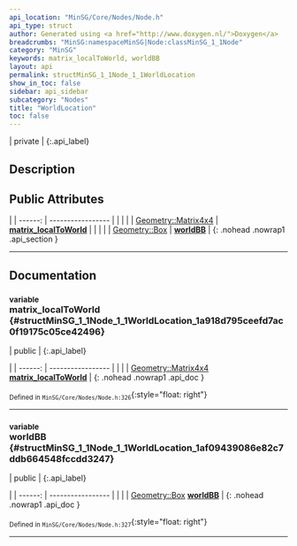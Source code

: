 ```yaml
---
api_location: "MinSG/Core/Nodes/Node.h"
api_type: struct
author: Generated using <a href="http://www.doxygen.nl/">Doxygen</a>
breadcrumbs: "MinSG:namespaceMinSG|Node:classMinSG_1_1Node"
category: "MinSG"
keywords: matrix_localToWorld, worldBB
layout: api
permalink: structMinSG_1_1Node_1_1WorldLocation
show_in_toc: false
sidebar: api_sidebar
subcategory: "Nodes"
title: "WorldLocation"
toc: false
---
```


| private |
{:.api_label}

## Description





## Public Attributes

|
| ------: | ----------------- |
|  | |
| [Geometry::Matrix4x4](namespaceGeometry#namespaceGeometry_1a1dec338534190ba5915a7dc75b38fcbe) | **[matrix_localToWorld](#structMinSG_1_1Node_1_1WorldLocation_1a918d795ceefd7ac0f19175c05ce42496)**  |
|  | |
| [Geometry::Box](namespaceGeometry#namespaceGeometry_1a02eb80497cc2daa40fba114c929f877a) | **[worldBB](#structMinSG_1_1Node_1_1WorldLocation_1af09439086e82c7ddb664548fccdd3247)**  |
{: .nohead .nowrap1 .api_section }


-------------------------------------------------------------------

## Documentation

### <small>variable</small><br/> matrix_localToWorld {#structMinSG_1_1Node_1_1WorldLocation_1a918d795ceefd7ac0f19175c05ce42496}

| public |
{:.api_label}

|
| ------: | ----------------- |
|  |
| [Geometry::Matrix4x4](namespaceGeometry#namespaceGeometry_1a1dec338534190ba5915a7dc75b38fcbe) **[matrix_localToWorld](#structMinSG_1_1Node_1_1WorldLocation_1a918d795ceefd7ac0f19175c05ce42496)**  |
{: .nohead .nowrap1 .api_doc }





<sub>Defined in `MinSG/Core/Nodes/Node.h:326`</sub>{:style="float: right"}

-------------------------------------------------------------------

### <small>variable</small><br/> worldBB {#structMinSG_1_1Node_1_1WorldLocation_1af09439086e82c7ddb664548fccdd3247}

| public |
{:.api_label}

|
| ------: | ----------------- |
|  |
| [Geometry::Box](namespaceGeometry#namespaceGeometry_1a02eb80497cc2daa40fba114c929f877a) **[worldBB](#structMinSG_1_1Node_1_1WorldLocation_1af09439086e82c7ddb664548fccdd3247)**  |
{: .nohead .nowrap1 .api_doc }





<sub>Defined in `MinSG/Core/Nodes/Node.h:327`</sub>{:style="float: right"}

-------------------------------------------------------------------

